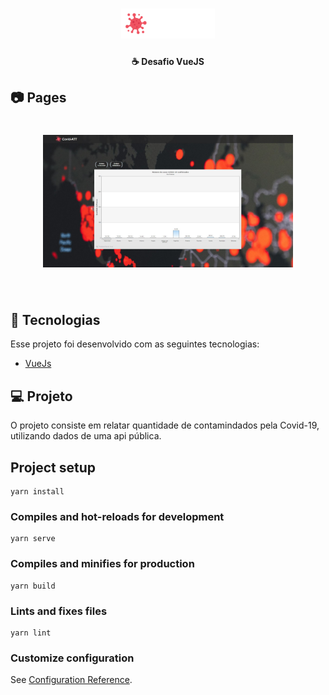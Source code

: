 <h1 align="center">
    <img alt="Covid-ATT" src=".github/coronaviruslogo.png" width="150px" />
</h1>

<h4 align="center">
  ☕ Desafio VueJS
</h4>

## 📷 Pages

<h1 align="center">
    <img alt="Covid-ATT" src=".github/Home.JPG" width="400px" />
</h1>

<br>

## :rocket: Tecnologias

Esse projeto foi desenvolvido com as seguintes tecnologias:

- [VueJs](https://vuejs.org/)

## 💻 Projeto

O projeto consiste em relatar quantidade de contamindados pela Covid-19, utilizando dados de uma api pública.


## Project setup
```
yarn install
```

### Compiles and hot-reloads for development
```
yarn serve
```

### Compiles and minifies for production
```
yarn build
```

### Lints and fixes files
```
yarn lint
```

### Customize configuration
See [Configuration Reference](https://cli.vuejs.org/config/).
